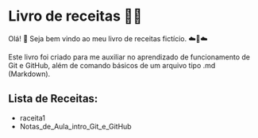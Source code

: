 # Livro de receitas :man_cook:

Olá! :wave: Seja bem vindo ao meu livro de receitas fictício. :cloud::book::cloud:

Este livro foi criado para me auxiliar no aprendizado de funcionamento de Git e GitHub, além de comando básicos de um arquivo tipo .md (Markdown).

## **Lista de Receitas:**

- raceita1
- Notas_de_Aula_intro_Git_e_GitHub
